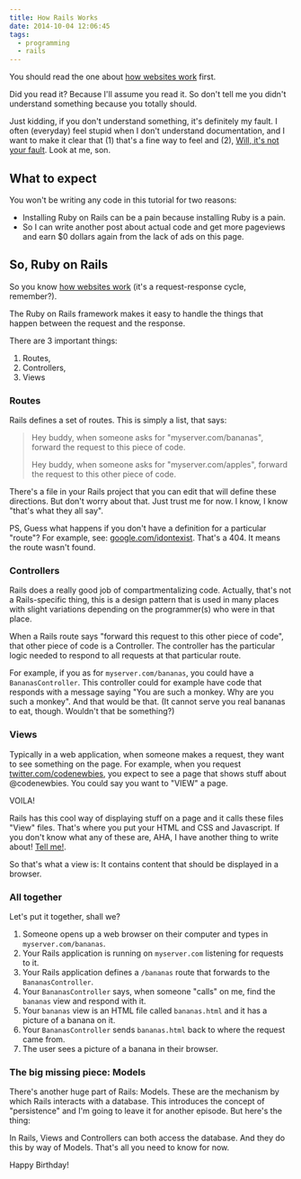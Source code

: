 ```yaml
---
title: How Rails Works
date: 2014-10-04 12:06:45
tags:
  - programming
  - rails
---
```


You should read the one about [how websites work](/blog/what-is-a-website) first.

Did you read it? Because I'll assume you read it. So don't tell me you didn't
understand something because you totally should.

Just kidding, if you don't understand something, it's definitely my fault.
I often (everyday) feel stupid when I don't understand documentation,
and I want to make it clear that (1) that's a fine way to feel and (2),
[Will, it's not your fault][1]. Look at me, son.

[1]: https://www.youtube.com/watch?v=GtkST5-ZFHw

## What to expect

You won't be writing any code in this tutorial for two reasons:

- Installing Ruby on Rails can be a pain because installing Ruby is a pain.
- So I can write another post about actual code and get more pageviews and earn
  $0 dollars again from the lack of ads on this page.

## So, Ruby on Rails

So you know [how websites work](/blog/what-is-a-website) (it's a request-response cycle, remember?).

The Ruby on Rails framework makes it easy to handle the things that
happen between the request and the response.

There are 3 important things:

1. Routes,
1. Controllers,
1. Views

### Routes

Rails defines a set of routes. This is simply a list, that says:

> Hey buddy, when someone asks for "myserver.com/bananas", forward the request
> to this piece of code.
>
> Hey buddy, when someone asks for "myserver.com/apples", forward the request
> to this other piece of code.

There's a file in your Rails project that you can edit that will define these
directions. But don't worry about that. Just trust me for now. I know, I know
"that's what they all say".

PS, Guess what happens if you don't have a definition for a particular "route"?
For example, see: [google.com/idontexist](https://www.google.com/idontexist).
That's a 404. It means the route wasn't found.

### Controllers

Rails does a really good job of compartmentalizing code. Actually, that's not
a Rails-specific thing, this is a design pattern that is used in many places
with slight variations depending on the programmer(s) who were in that place.

When a Rails route says "forward this request to this other piece of code",
that other piece of code is a Controller. The controller has the particular
logic needed to respond to all requests at that particular route.

For example, if you as for `myserver.com/bananas`, you could have a
`BananasController`. This controller could for example have code that
responds with a message saying "You are such a monkey. Why are you such a
monkey". And that would be that. (It cannot serve you real bananas to eat,
though. Wouldn't that be something?)

### Views

Typically in a web application, when someone makes a request, they want to
see something on the page. For example, when you request
[twitter.com/codenewbies](//twitter.com/codenewbies), you expect to see a page
that shows stuff about @codenewbies. You could say you want to "VIEW" a page.

VOILA!

Rails has this cool way of displaying stuff on a page and it calls these files
"View" files. That's where you put your HTML and CSS and Javascript. If you
don't know what any of these are, AHA, I have another thing to write about!
[Tell me!](//twitter.com/mehulkar).

So that's what a view is: It contains content that should be displayed in a browser.

### All together

Let's put it together, shall we?

1. Someone opens up a web browser on their computer and types in `myserver.com/bananas`.
1. Your Rails application is running on `myserver.com` listening for requests to it.
1. Your Rails application defines a `/bananas` route that forwards to the `BananasController`.
1. Your `BananasController` says, when someone "calls" on me, find the `bananas` view and respond with it.
1. Your `bananas` view is an HTML file called `bananas.html` and it has a picture of a banana on it.
1. Your `BananasController` sends `bananas.html` back to where the request came from.
1. The user sees a picture of a banana in their browser.

### The big missing piece: Models

There's another huge part of Rails: Models. These are the mechanism by which Rails
interacts with a database. This introduces the concept of "persistence" and I'm going
to leave it for another episode. But here's the thing:

In Rails, Views and Controllers can both access the database. And they do this by way
of Models. That's all you need to know for now.

Happy Birthday!
